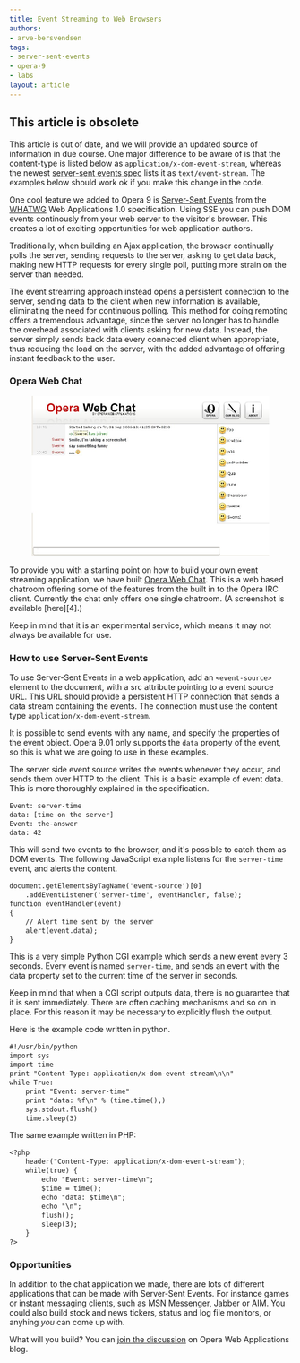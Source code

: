 ```yaml
---
title: Event Streaming to Web Browsers
authors:
- arve-bersvendsen
tags:
- server-sent-events
- opera-9
- labs
layout: article
---
```


## This article is obsolete

This article is out of date, and we will provide an updated source of information in due course. One major difference to be aware of is that the content-type is listed below as `application/x-dom-event-stream`, whereas the newest [server-sent events spec][1] lists it as `text/event-stream`. The examples below should work ok if you make this change in the code.

[1]: http://www.w3.org/TR/2009/WD-eventsource-20091029/#text-event-stream

One cool feature we added to Opera 9 is [Server-Sent Events][2] from the [WHATWG][3] Web Applications 1.0 specification. Using SSE you can push DOM events continously from your web server to the visitor's browser. This creates a lot of exciting opportunities for web application authors.

[2]: http://whatwg.org/specs/web-apps/current-work/#scs-server-sent
[3]: http://whatwg.org/

Traditionally, when building an Ajax application, the browser continually polls the server, sending requests to the server, asking to get data back, making new HTTP requests for every single poll, putting more strain on the server than needed.

The event streaming approach instead opens a persistent connection to the server, sending data to the client when new information is available, eliminating the need for continuous polling. This method for doing remoting offers a tremendous advantage, since the server no longer has to handle the overhead associated with clients asking for new data. Instead, the server simply sends back data every connected client when appropriate, thus reducing the load on the server, with the added advantage of offering instant feedback to the user.

### Opera Web Chat

<figure>
	<img src="/articles/event-streaming-to-web-browsers/screenshot.jpg" alt="Opera Web Chat Screenshot">
</figure>

To provide you with a starting point on how to build your own event streaming application, we have built [Opera Web Chat][5]. This is a web based chatroom offering some of the features from the built in to the Opera IRC client. Currently the chat only offers one single chatroom. (A screenshot is available [here][4].)

[5]: http://oxzone.opera.com/webchat/

Keep in mind that it is an experimental service, which means it may not always be available for use.

### How to use Server-Sent Events

To use Server-Sent Events in a web application, add an `<event-source>` element to the document, with a src attribute pointing to a event source URL. This URL should provide a persistent HTTP connection that sends a data stream containing the events. The connection must use the content type `application/x-dom-event-stream`.

It is possible to send events with any name, and specify the properties of the event object. Opera 9.01 only supports the `data` property of the event, so this is what we are going to use in these examples.

The server side event source writes the events whenever they occur, and sends them over HTTP to the client. This is a basic example of event data. This is more thoroughly explained in the specification.

	Event: server-time
	data: [time on the server]
	Event: the-answer
	data: 42

This will send two events to the browser, and it's possible to catch them as DOM events. The following JavaScript example listens for the `server-time` event, and alerts the content.

	document.getElementsByTagName('event-source')[0]
		.addEventListener('server-time', eventHandler, false);
	function eventHandler(event)
	{
		// Alert time sent by the server
		alert(event.data);
	}

This is a very simple Python CGI example which sends a new event every 3 seconds. Every event is named `server-time`, and sends an event with the data property set to the current time of the server in seconds.

Keep in mind that when a CGI script outputs data, there is no guarantee that it is sent immediately. There are often caching mechanisms and so on in place. For this reason it may be necessary to explicitly flush the output.

Here is the example code written in python.

	#!/usr/bin/python
	import sys
	import time
	print "Content-Type: application/x-dom-event-stream\n\n"
	while True:
		print "Event: server-time"
		print "data: %f\n" % (time.time(),)
		sys.stdout.flush()
		time.sleep(3)

The same example written in PHP:

	<?php
		header("Content-Type: application/x-dom-event-stream");
		while(true) {
			echo "Event: server-time\n";
			$time = time();
			echo "data: $time\n";
			echo "\n";
			flush();
			sleep(3);
		}
	?>

### Opportunities

In addition to the chat application we made, there are lots of different applications that can be made with Server-Sent Events. For instance games or instant messaging clients, such as MSN Messenger, Jabber or AIM. You could also build stock and news tickers, status and log file monitors, or anyhing _you_ can come up with.

What will you build? You can [join the discussion][6] on Opera Web Applications blog.

[6]: http://my.opera.com/WebApplications/blog/show.dml/438711#comments
